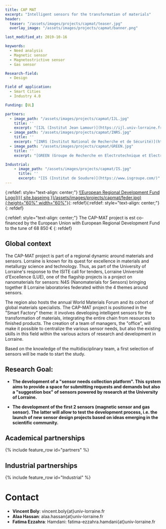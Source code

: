 ```yaml
---
title: CAP MAT
excerpt: "Intelligent sensors for the transformation of materials"
header:
  teaser: "/assets/images/projects/capmat/teaser.jpg"
  overlay_image: "/assets/images/projects/capmat/banner.png"

last_modified_at: 2019-10-16

keywords:
  - Need analysis
  - Magnetic sensor
  - Magnetostrictive sensor
  - Gas sensor

Research-field:
  - Design

Field of application:
  - Smart Cities
  - Industry 4.0

Funding: [UL] 

partners:
  - image_path: "/assets/images/projects/capmat/IJL.jpg"
    title: ''
    excerpt: "[IJL (Institut Jean Lamour)](https://ijl.univ-lorraine.fr/)"
  - image_path: "/assets/images/projects/capmat/INRS.jpg"
    title: ''
    excerpt: "[INRS (Institut National de Recherche et de Sécurité)](http://www.inrs.fr/)"
  - image_path: "/assets/images/projects/capmat/GREEN.jpg"    
    title: ''
    excerpt: "[GREEN (Groupe de Recherche en Electrotechnique et Electronique)](https://green.univ-lorraine.fr/)"

Industrial:
    - image_path: "/assets/images/projects/capmat/IS.jpg"    
      title: ''
      excerpt: "[IS (Institut de Soudure)](https://www.isgroupe.com/)"
---
```


{:refdef: style="text-align: center;"}
<a href="https://www.europe-en-france.gouv.fr/en/european-funds/european-regional-development-fund-ERDF">![European Regional Development Fund Logo]({{ site.baseimg }}/assets/images/projects/capmat/feder.jpg){:height="60%" width="60%"}</a>{: refdef}{:refdef: style="text-align: center;"}
{: refdef}  

{:refdef: style="text-align: center;"}
The CAP-MAT project is est co-financed by the European Union with European Regional Development Fund to the tune of 68 850 €
{: refdef}


## Global context

The CAP-MAT project is part of a regional dynamic around materials and sensors. Lorraine is known for its quest for excellence in materials and metallurgy science and technology. Thus, as part of the University of Lorraine's response to the ISITE call for tenders, Lorraine Université d'Excellence (LUE), one of the flagship projects is a project on nanomaterials for sensors: N4S (Nanomaterials for Sensors) bringing together 8 Lorraine laboratories federated within the 4 themes around sensors.

The region also hosts the annual World Materials Forum and its cohort of global materials specialists.
The CAP-MAT project is positioned in the "Smart Factory" theme: it involves developing intelligent sensors for the transformation of materials, integrating the entire chain from resources to finished products. The creation of a team of managers, the "office", will make it possible to centralize the various sensor needs, but also the existing skills in this field within the various actors of research and development in Lorraine.

Based on the knowledge of the multidisciplinary team, a first selection of sensors will be made to start the study.


## Research Goal:

- **The development of a "sensor needs collection platform". This system aims to provide a space for submitting requests and demands but also a "suggestion box" of sensors powered by research at the University of Lorraine.**

- **The development of the first 2 sensors (magnetic sensor and gas sensor). The latter will allow to test the development process, i.e. the launch of new sensor design projects based on ideas emerging in the scientific community.**



## Academical partnerships

{% include feature_row id="partners" %}



## Industrial partnerships

{% include feature_row id="Industrial" %}

# Contact

- **Vincent Boly**: vincent.boly{at}univ-lorraine.fr
- **Alaa Hassan**: alaa.hassan{at}univ-lorraine.fr
- **Fatima Ezzahra**: Hamdani: fatima-ezzahra.hamdani{at}univ-lorraine.fr
